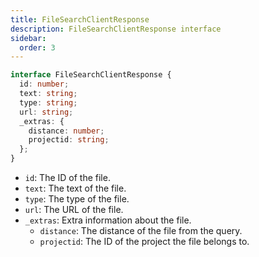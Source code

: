 ```yaml
---
title: FileSearchClientResponse
description: FileSearchClientResponse interface
sidebar:
  order: 3
---
```


```ts
interface FileSearchClientResponse {
  id: number;
  text: string;
  type: string;
  url: string;
  _extras: {
    distance: number;
    projectid: string;
  };
}
```

- `id`: The ID of the file.
- `text`: The text of the file.
- `type`: The type of the file.
- `url`: The URL of the file.
- `_extras`: Extra information about the file.
  - `distance`: The distance of the file from the query.
  - `projectid`: The ID of the project the file belongs to.
